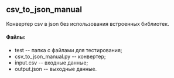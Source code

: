 ## csv_to_json_manual
Конвертер сsv в json без использования встроенных библиотек.

#### Файлы:
+ test -- папка с файлами для тестирования;
+ csv_to_json_manual.py -- конвертер;
+ input.csv -- входные данные;
+ output.json -- выходные данные.